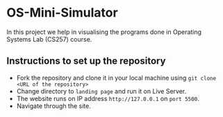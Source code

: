 # OS-Mini-Simulator
In this project we help in visualising the programs done in Operating Systems Lab (CS257) course.<br/>
## Instructions to set up the repository
* Fork the repository and clone it in your local machine using ``git clone <URL of the repository>``
* Change directory to ``landing page`` and run it on Live Server.
* The website runs on IP address ``http://127.0.0.1`` on ``port 5500``.
* Navigate through the site.
